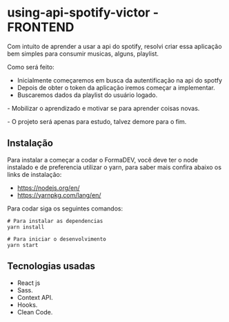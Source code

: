 # using-api-spotify-victor - FRONTEND

Com intuito de aprender a usar a api do spotify, resolvi criar essa aplicação bem simples para consumir musicas, alguns, playlist.

Como será feito:
* Inicialmente começaremos em busca da autentificação na api do spotfy
* Depois de obter o token da aplicação iremos começar a implementar.
* Buscaremos dados da playlist do usuário logado.

*-* Mobilizar o aprendizado e motivar se para aprender coisas novas.

*-* O projeto será apenas para estudo, talvez demore para o fim.

## Instalação

Para instalar a começar a codar o FormaDEV, você deve ter o node instalado e de preferencia utilizar o yarn, para saber mais confira abaixo os links de instalação:

* https://nodejs.org/en/
* https://yarnpkg.com/lang/en/

Para codar siga os seguintes comandos:

````shell script
# Para instalar as dependencias
yarn install

# Para iniciar o desenvolvimento
yarn start
````

## Tecnologias usadas
* React js
* Sass.
* Context API.
* Hooks.
* Clean Code.

